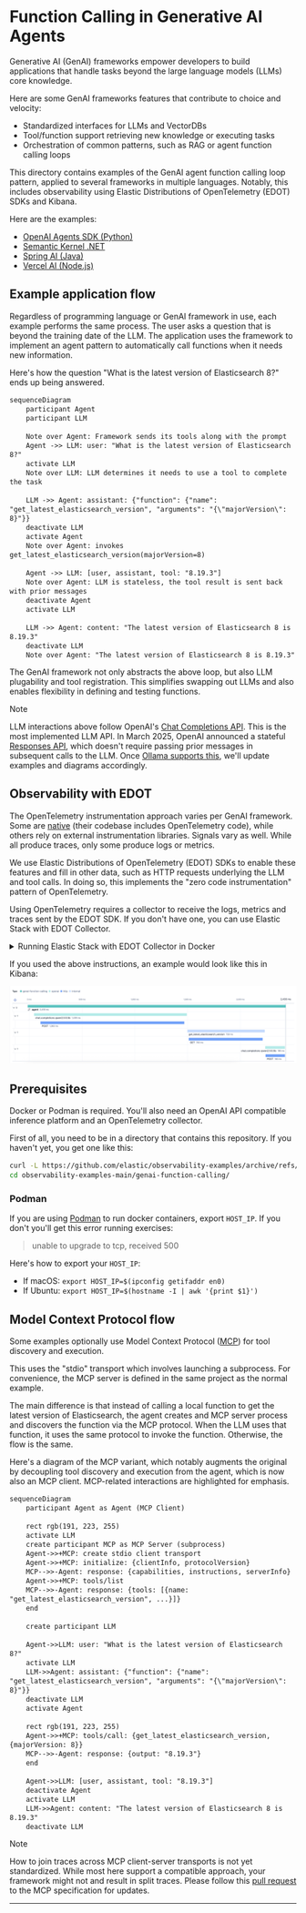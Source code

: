 # Function Calling in Generative AI Agents

Generative AI (GenAI) frameworks empower developers to build applications that
handle tasks beyond the large language models (LLMs) core knowledge.

Here are some GenAI frameworks features that contribute to choice and velocity:
* Standardized interfaces for LLMs and VectorDBs
* Tool/function support retrieving new knowledge or executing tasks
* Orchestration of common patterns, such as RAG or agent function calling loops

This directory contains examples of the GenAI agent function calling loop
pattern, applied to several frameworks in multiple languages. Notably, this
includes observability using Elastic Distributions of OpenTelemetry (EDOT) SDKs
and Kibana.

Here are the examples:

* [OpenAI Agents SDK (Python)](openai-agents)
* [Semantic Kernel .NET](semantic-kernel-dotnet)
* [Spring AI (Java)](spring-ai)
* [Vercel AI (Node.js)](vercel-ai)

## Example application flow

Regardless of programming language or GenAI framework in use, each example
performs the same process. The user asks a question that is beyond the training
date of the LLM. The application uses the framework to implement an agent
pattern to automatically call functions when it needs new information.

Here's how the question "What is the latest version of Elasticsearch 8?" ends up
being answered.

```mermaid
sequenceDiagram
    participant Agent
    participant LLM

    Note over Agent: Framework sends its tools along with the prompt
    Agent ->> LLM: user: "What is the latest version of Elasticsearch 8?"
    activate LLM
    Note over LLM: LLM determines it needs to use a tool to complete the task

    LLM ->> Agent: assistant: {"function": {"name": "get_latest_elasticsearch_version", "arguments": "{\"majorVersion\": 8}"}}
    deactivate LLM
    activate Agent
    Note over Agent: invokes get_latest_elasticsearch_version(majorVersion=8)

    Agent ->> LLM: [user, assistant, tool: "8.19.3"]
    Note over Agent: LLM is stateless, the tool result is sent back with prior messages
    deactivate Agent
    activate LLM

    LLM ->> Agent: content: "The latest version of Elasticsearch 8 is 8.19.3"
    deactivate LLM
    Note over Agent: "The latest version of Elasticsearch 8 is 8.19.3"
```

The GenAI framework not only abstracts the above loop, but also LLM plugability
and tool registration. This simplifies swapping out LLMs and also enables
flexibility in defining and testing functions.

> [!NOTE]
> LLM interactions above follow OpenAI's [Chat Completions API][openai-chat]. This is the
> most implemented LLM API. In March 2025, OpenAI announced a stateful
> [Responses API][openai-responses], which doesn't require passing prior messages in subsequent
> calls to the LLM. Once [Ollama supports this][ollama-responses], we'll update examples and
> diagrams accordingly.

## Observability with EDOT

The OpenTelemetry instrumentation approach varies per GenAI framework. Some are
[native][native] (their codebase includes OpenTelemetry code), while others
rely on external instrumentation libraries. Signals vary as well. While all
produce traces, only some produce logs or metrics.

We use Elastic Distributions of OpenTelemetry (EDOT) SDKs to enable these
features and fill in other data, such as HTTP requests underlying the LLM and
tool calls. In doing so, this implements the "zero code instrumentation"
pattern of OpenTelemetry.

Using OpenTelemetry requires a collector to receive the logs, metrics and
traces sent by the EDOT SDK. If you don't have one, you can use Elastic Stack
with EDOT Collector.

<details>
<summary>Running Elastic Stack with EDOT Collector in Docker</summary>

Below starts Elasticsearch, Kibana, and EDOT Collector and only requires Docker 
installed. Before you begin, ensure you have free CPU and memory on your Docker
host (laptop). Assume 4 cpus and 4GB memory for the containers in the Elastic
Stack.

First, get a copy of docker-compose-elastic.yml
```bash
wget https://raw.githubusercontent.com/elastic/elasticsearch-labs/refs/heads/main/docker/docker-compose-elastic.yml
```

Next, start this Elastic Stack in the background:
```bash
docker compose -f docker-compose-elastic.yml up --force-recreate --wait -d
```

If you start your Elastic stack this way, you can access Kibana like this,
authenticating with the username "elastic" and password "elastic":

http://localhost:5601/app/apm/traces?rangeFrom=now-15m&rangeTo=now

Clean up when finished, like this:
```bash
docker compose -f docker-compose-elastic.yml down
```

</details>

If you used the above instructions, an example would look like this in Kibana:

![Kibana screenshot](./kibana-trace.png)

## Prerequisites

Docker or Podman is required. You'll also need an OpenAI API compatible
inference platform and an OpenTelemetry collector.

First of all, you need to be in a directory that contains this repository. If
you haven't yet, you get one like this:
```bash
curl -L https://github.com/elastic/observability-examples/archive/refs/heads/main.tar.gz | tar -xz
cd observability-examples-main/genai-function-calling/
```

### Podman

If you are using [Podman](https://podman.io/) to run docker containers, export
`HOST_IP`. If you don't you'll get this error running exercises:
> unable to upgrade to tcp, received 500

Here's how to export your `HOST_IP`:
  * If macOS: `export HOST_IP=$(ipconfig getifaddr en0)`
  * If Ubuntu: `export HOST_IP=$(hostname -I | awk '{print $1}')`

## Model Context Protocol flow

Some examples optionally use Model Context Protocol ([MCP][mcp]) for tool
discovery and execution.

This uses the "stdio" transport which involves launching a subprocess. For
convenience, the MCP server is defined in the same project as the normal
example.

The main difference is that instead of calling a local function to get the
latest version of Elasticsearch, the agent creates and MCP server process and
discovers the function via the MCP protocol. When the LLM uses that function,
it uses the same protocol to invoke the function. Otherwise, the flow is the
same.

Here's a diagram of the MCP variant, which notably augments the original by
decoupling tool discovery and execution from the agent, which is now also an
MCP client. MCP-related interactions are highlighted for emphasis.

```mermaid
sequenceDiagram
    participant Agent as Agent (MCP Client)

    rect rgb(191, 223, 255)
    activate LLM
    create participant MCP as MCP Server (subprocess)
    Agent->>+MCP: create stdio client transport
    Agent->>+MCP: initialize: {clientInfo, protocolVersion}
    MCP-->>-Agent: response: {capabilities, instructions, serverInfo}
    Agent->>+MCP: tools/list
    MCP-->>-Agent: response: {tools: [{name: "get_latest_elasticsearch_version", ...}]}
    end

    create participant LLM

    Agent->>LLM: user: "What is the latest version of Elasticsearch 8?"
    activate LLM
    LLM->>Agent: assistant: {"function": {"name": "get_latest_elasticsearch_version", "arguments": "{\"majorVersion\": 8}"}}
    deactivate LLM
    activate Agent

    rect rgb(191, 223, 255)
    Agent->>+MCP: tools/call: {get_latest_elasticsearch_version, {majorVersion: 8}}
    MCP-->>-Agent: response: {output: "8.19.3"}
    end

    Agent->>LLM: [user, assistant, tool: "8.19.3"]
    deactivate Agent
    activate LLM
    LLM->>Agent: content: "The latest version of Elasticsearch 8 is 8.19.3"
    deactivate LLM
```

> [!NOTE]
> How to join traces across MCP client-server transports is not yet
> standardized. While most here support a compatible approach, your framework
> might not and result in split traces. Please follow this [pull request][mcp-otel]
> to the MCP specification for updates.

---
[openai-chat]: https://platform.openai.com/docs/api-reference/chat
[openai-responses]: https://platform.openai.com/docs/api-reference/responses
[ollama-responses]: https://github.com/ollama/ollama/issues/10309
[native]: https://opentelemetry.io/docs/languages/java/instrumentation/#native-instrumentation
[mcp]: https://modelcontextprotocol.io/specification
[mcp-otel]: https://github.com/modelcontextprotocol/modelcontextprotocol/pull/414
